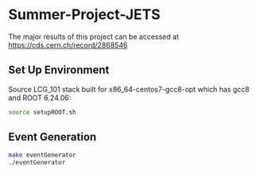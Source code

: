 # Summer-Project-JETS
The major results of this project can be accessed at https://cds.cern.ch/record/2868546

## Set Up Environment
Source LCG_101 stack built for x86_64-centos7-gcc8-opt which has gcc8 and ROOT 6.24.06:
```sh
source setupROOT.sh
```

## Event Generation
```sh
make eventGenerator
./eventGenerator
```
